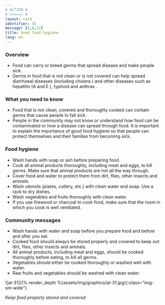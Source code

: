 ```yaml
---
# ACTION #
# ====== #
layout: card
identifier: 31
message: [4,8,12]
title: Good food hygiene
lang: en
---
```


### Overview

- Food can carry or breed germs that spread disease and make people sick.
- Germs in food that is not clean or is not covered can help spread diarrhoeal diseases <a class="crosslink" href="{% render_depth %}{% render_link disease|1 %}"><i class="fas fa-external-link-alt" aria-hidden="true"></i></a> (including cholera <a class="crosslink" href="{% render_depth %}{% render_link disease|2 %}"><i class="fas fa-external-link-alt" aria-hidden="true"></i></a>) and other diseases such as hepatitis (A <a class="crosslink" href="{% render_depth %}{% render_link disease|3 %}"><i class="fas fa-external-link-alt" aria-hidden="true"></i></a> and E <a class="crosslink" href="{% render_depth %}{% render_link disease|4 %}"><i class="fas fa-external-link-alt" aria-hidden="true"></i></a>), typhoid <a class="crosslink" href="{% render_depth %}{% render_link disease|5 %}"><i class="fas fa-external-link-alt" aria-hidden="true"></i></a> and anthrax <a class="crosslink" href="{% render_depth %}{% render_link disease|21 %}"><i class="fas fa-external-link-alt" aria-hidden="true"></i></a>.

### What you need to know

- Food that is not clean, covered and thoroughly cooked can contain germs that cause people to fall sick.
- People in the community may not know or understand how food can be contaminated or how a disease can spread through food. It is important to explain the importance of good food hygiene so that people can protect themselves and their families from becoming sick.

### Food hygiene

- Wash hands with soap or ash before preparing food.
- Cook all animal products thoroughly, including meat and eggs, to kill germs. Make sure that animal products are hot all the way through.
- Cover food and water to protect them from dirt, flies, other insects and animals.
- Wash utensils (plates, cutlery, etc.) with clean water and soap. Use a rack to dry dishes.
- Wash vegetables and fruits thoroughly with clean water.
- If you use firewood or charcoal to cook food, make sure that the room in which you cook is well ventilated.

### Community messages

- Wash hands with water and soap before you prepare food and before and after you eat.
- Cooked food should always be stored properly and covered to keep out dirt, flies, other insects and animals.
- All animal products, including meat and eggs, should be cooked thoroughly before eating, to kill all germs.
- Vegetables should either be cooked thoroughly or washed well with water.
- Raw fruits and vegetables should be washed with clean water.

![at-31]({% render_depth %}assets/img/graphics/at-31.jpg){:class="img-sm-wide"}

*Keep food properly stored and covered*
